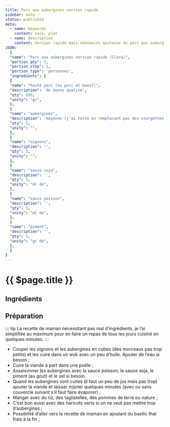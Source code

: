 ```yaml
---
title: Porc aux aubergines version rapide
sidebar: auto
status: published
meta:
  - name: keywords
    content: salé, plat
  - name: description
    content: Version rapide mais néanmoins gouteuse du porc aux aubergine
JSON:
  {
  "name": "Porc aux aubergines version rapide (Clara)",
  "portion_qty": 5,
  "portion_step": 1,
  "portion_type": 'personnes',
  "ingredients": [
  {
  "name": "haché porc (ou porc et boeuf)",
  "description": 'de bonne qualité',
  "qty": 500,
  "unity": "gr",
  },
  {
  "name": "aubergines",
  "description": 'moyenne (j’ai testé en remplacant pas des courgettes, ca le fait pas par contre ajouter des champignons c’est pas si mal)',
  "qty": 5,
  "unity": "",
  },
  {
  "name": "oignons",
  "description": '',
  "qty": 3,
  "unity": "",
  },
  {
  "name": "sauce soja",
  "description": '',
  "qty": 5,
  "unity": "ml de",
  },
  {
  "name": "sauce poisson",
  "description": '',
  "qty": 5,
  "unity": "ml de",
  },
  {
  "name": "piment",
  "description": '',
  "qty": 3,
  "unity": "gr de",
  },
  ]
}
---
```


# {{ $page.title }}

## Ingrédients

<recipePortion :recette="$page.frontmatter.JSON" />

## Préparation

::: tip
La recette de maman nécessitant pas mal d’ingrédients, je l’ai simplifiée au maximum pour en faire un repas de tous les jours cuisiné en quelques minutes.
:::

- Couper les oignons et les aubergines en cubes (des morceaux pas trop petits) et les cuire dans un wok avec un peu d’huile. Ajouter de l’eau si besoin ;
- Cuire la viande à part dans une poêle ;
- Assaisonner les aubergines avec la sauce poisson, la sauce soja, le piment (au gout) et le sel si besoin.
- Quand les aubergines sont cuites (il faut un peu de jus mais pas trop) ajouter la viande et laisser mijoter quelques minutes (avec ou sans couvercle suivant s'il faut faire évaporer) ;
- Manger avec du riz, des tagliatelles, des pommes de terre ou nature ;
- C’est bon aussi avec des haricots verts si on ne veut pas mettre trop d’aubergines ;
- Possibilité d’aller vers la recette de maman en ajoutant du basilic thaï frais à la fin ;
